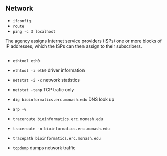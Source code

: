 ## Network

- `ifconfig`
- `route`
- `ping -c 3 localhost`

The agency assigns Internet service providers (ISPs) one or more blocks of IP
addresses, which the ISPs can then assign to their subscribers.


## 

- `ethtool eth0`
- `ethtool -i eth0` driver information

- `netstat -i -c` network statistics
- `netstat -tanp` TCP trafic only

- `dig bioinformatics.erc.monash.edu` DNS look up

- `arp -v`

- `traceroute bioinformatics.erc.monash.edu` 
- `traceroute -n bioinformatics.erc.monash.edu` 

- `tracepath bioinformatics.erc.monash.edu` 

- `tcpdump` dumps network traffic
